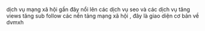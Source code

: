 dịch vụ mạng xã hội gần đây nổi lên các dịch vụ seo và các dịch vụ tăng views tăng sub follow các nền tảng mạng xã hội , đây là giao diện cơ bản về dvmxh
